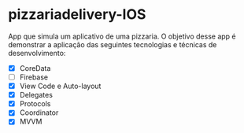 # pizzariadelivery-IOS

App que simula um aplicativo de uma pizzaria. 
O objetivo desse app é demonstrar a aplicação das seguintes tecnologias e técnicas de desenvolvimento:

- [x] CoreData
- [ ] Firebase
- [x] View Code e Auto-layout
- [x] Delegates
- [x] Protocols
- [x] Coordinator
- [x] MVVM
